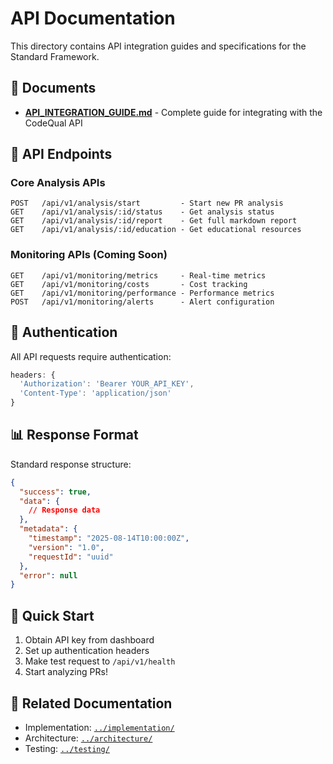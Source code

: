 # API Documentation

This directory contains API integration guides and specifications for the Standard Framework.

## 📄 Documents

- **[API_INTEGRATION_GUIDE.md](./API_INTEGRATION_GUIDE.md)** - Complete guide for integrating with the CodeQual API

## 🔌 API Endpoints

### Core Analysis APIs
```
POST   /api/v1/analysis/start         - Start new PR analysis
GET    /api/v1/analysis/:id/status    - Get analysis status
GET    /api/v1/analysis/:id/report    - Get full markdown report
GET    /api/v1/analysis/:id/education - Get educational resources
```

### Monitoring APIs (Coming Soon)
```
GET    /api/v1/monitoring/metrics     - Real-time metrics
GET    /api/v1/monitoring/costs       - Cost tracking
GET    /api/v1/monitoring/performance - Performance metrics
POST   /api/v1/monitoring/alerts      - Alert configuration
```

## 🔐 Authentication

All API requests require authentication:

```typescript
headers: {
  'Authorization': 'Bearer YOUR_API_KEY',
  'Content-Type': 'application/json'
}
```

## 📊 Response Format

Standard response structure:
```json
{
  "success": true,
  "data": {
    // Response data
  },
  "metadata": {
    "timestamp": "2025-08-14T10:00:00Z",
    "version": "1.0",
    "requestId": "uuid"
  },
  "error": null
}
```

## 🚀 Quick Start

1. Obtain API key from dashboard
2. Set up authentication headers
3. Make test request to `/api/v1/health`
4. Start analyzing PRs!

## 🔗 Related Documentation
- Implementation: [`../implementation/`](../implementation/)
- Architecture: [`../architecture/`](../architecture/)
- Testing: [`../testing/`](../testing/)